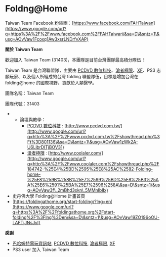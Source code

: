# Foldng@Home

Taiwan Team Facebook 粉絲團：[https://www.facebook.com/FAHTaiwan](https://www.google.com/url?q=https%3A%2F%2Fwww.facebook.com%2FFAHTaiwan\&sa=D\&sntz=1\&usg=AOvVaw1Fcoxq1Aw3xsrLNDrfvXAP)

**關於 Taiwan Team**

歡迎加入 Taiwan Team (31403)，本團隊是目前台灣團隊最高積分隊伍！

Taiwan Team 是台灣聯盟隊，主要由 [PCDVD 數位科技](http://www.google.com/url?q=http%3A%2F%2Fwww.pcdvd.com.tw%2F\&sa=D\&sntz=1\&usg=AOvVaw2zNP4so803p-88Z4PUUhHS)、[滄者極限](http://www.google.com/url?q=http%3A%2F%2Fwww.coolaler.com%2Fcontent%2F\&sa=D\&sntz=1\&usg=AOvVaw2\_1DKQC2wED4e4oUunliPl)、[XF](http://www.google.com/url?q=http%3A%2F%2Fwww.xfastest.com%2F\&sa=D\&sntz=1\&usg=AOvVaw1mXttMXIB29nMSMbfkQ442)、PS3 志願玩家、以及個人所組成的台灣 folding 聯盟隊伍，目標是增加台灣在 folding@home 的國際視野，貢獻於人類醫學。

團隊名稱：Taiwan Team

團隊代號：31403

*
  * 論壇與教學：
    * [PCDVD 數位科技](http://www.google.com/url?q=http%3A%2F%2Fwww.pcdvd.com.tw%2F\&sa=D\&sntz=1\&usg=AOvVaw2zNP4so803p-88Z4PUUhHS) : [http://www.pcdvd.com.tw/](http://www.google.com/url?q=http%3A%2F%2Fwww.pcdvd.com.tw%2Fshowthread.php%3Ft%3D801136\&sa=D\&sntz=1\&usg=AOvVaw1zWk2A-U6LibrDITjBOV31)
    * [滄者極限](http://www.google.com/url?q=http%3A%2F%2Fwww.coolaler.com%2Fcontent%2F\&sa=D\&sntz=1\&usg=AOvVaw2\_1DKQC2wED4e4oUunliPl) : [http://www.coolaler.com/](http://www.google.com/url?q=http%3A%2F%2Fwww.coolaler.com%2Fshowthread.php%2F184742-%25E4%25BD%2595%25E8%25AC%2582-Folding-home-%25E8%259B%258B%25E7%2599%25BD%25E8%25B3%25AA%25E6%2591%25BA%25E7%2596%258A\&sa=D\&sntz=1\&usg=AOvVaw3f\_2mBhd3xkn\_5MMnIblIx)
* 史丹佛大學 Folding@Home 計畫首頁
* [https://foldingathome.org/start-folding/?lng=en](https://www.google.com/url?q=https%3A%2F%2Ffoldingathome.org%2Fstart-folding%2F%3Flng%3Den\&sa=D\&sntz=1\&usg=AOvVaw19ZO196oOU-LAFTjJNsJvt)

**感謝**

* [巴哈姆特電玩資訊站](http://www.google.com/url?q=http%3A%2F%2Fwww.gamer.com.tw%2F\&sa=D\&sntz=1\&usg=AOvVaw1PvdrTyAs5vHF4DsbQa2oA), [PCDVD 數位科技](http://www.google.com/url?q=http%3A%2F%2Fwww.pcdvd.com.tw%2F\&sa=D\&sntz=1\&usg=AOvVaw2zNP4so803p-88Z4PUUhHS), [滄者極限](http://www.google.com/url?q=http%3A%2F%2Fwww.coolaler.com%2Fcontent%2F\&sa=D\&sntz=1\&usg=AOvVaw2\_1DKQC2wED4e4oUunliPl), [XF](http://www.google.com/url?q=http%3A%2F%2Fwww.xfastest.com%2F\&sa=D\&sntz=1\&usg=AOvVaw1mXttMXIB29nMSMbfkQ442)
* PS3 user 加入 Taiwan Team
